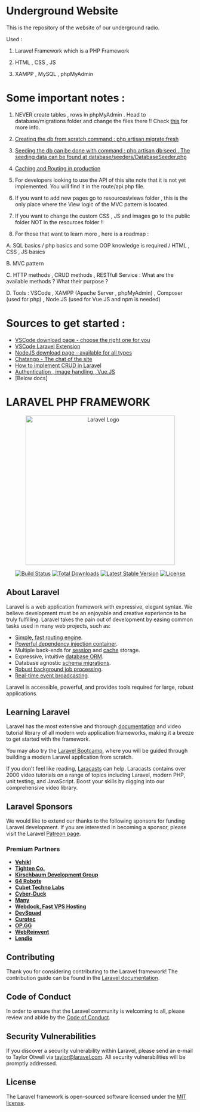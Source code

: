 # Underground Website

This is the repository of the website of our underground radio. 

Used : 

1. Laravel Framework which is a PHP Framework

2. HTML , CSS , JS 

3. XAMPP , MySQL , phpMyAdmin

# Some important notes :

1. NEVER create tables , rows in phpMyAdmin . Head to database/migrations folder and change the files there !! Check [this](https://www.youtube.com/watch?v=_LA9QsgJ0bw) for more info.

2. [Creating the db from scratch command : php artisan migrate:fresh](https://laravel.com/docs/10.x/migrations#introduction)

3. [Seeding the db can be done with command : php artisan db:seed . The seeding data can be found at database/seeders/DatabaseSeeder.php](https://laravel.com/docs/10.x/seeding#introduction)

4. [Caching and Routing in production](https://laravel.com/docs/10.x/routing#route-caching)

5. For developers looking to use the API of this site note that it is not yet implemented. You will find it in the route/api.php file.

6. If you want to add new pages go to resources\views folder , this is the only place where the View logic of the MVC pattern is located.

7. If you want to change the custom CSS , JS and images go to the public folder NOT in the resources folder !!

8. For those that want to learn more , here is a roadmap :

A. SQL basics / php basics and some OOP knowledge is required / HTML , CSS , JS basics

B. MVC pattern

C. HTTP methods , CRUD methods , RESTfull Service : What are the available methods ? What their purpose ?

D. Tools : VSCode , XAMPP (Apache Server , phpMyAdmin) , Composer (used for php) , Node.JS (used for Vue.JS and npm is needed)

# Sources to get started :

- [VSCode download page - choose the right one for you](https://code.visualstudio.com/download)
- [VSCode Laravel Extension](https://marketplace.visualstudio.com/items?itemName=onecentlin.laravel-blade)
- [NodeJS download page - available for all types](https://nodejs.org/en/download)
- [Chatango - The chat of the site](https://chatango.com/)
- [How to implement CRUD in Laravel](https://www.youtube.com/watch?v=_LA9QsgJ0bw)
- [Authentication , image handling , Vue.JS](https://www.youtube.com/watch?v=ImtZ5yENzgE)
- [Below docs]

# LARAVEL PHP FRAMEWORK

<p align="center"><a href="https://laravel.com" target="_blank"><img src="https://raw.githubusercontent.com/laravel/art/master/logo-lockup/5%20SVG/2%20CMYK/1%20Full%20Color/laravel-logolockup-cmyk-red.svg" width="400" alt="Laravel Logo"></a></p>

<p align="center">
<a href="https://github.com/laravel/framework/actions"><img src="https://github.com/laravel/framework/workflows/tests/badge.svg" alt="Build Status"></a>
<a href="https://packagist.org/packages/laravel/framework"><img src="https://img.shields.io/packagist/dt/laravel/framework" alt="Total Downloads"></a>
<a href="https://packagist.org/packages/laravel/framework"><img src="https://img.shields.io/packagist/v/laravel/framework" alt="Latest Stable Version"></a>
<a href="https://packagist.org/packages/laravel/framework"><img src="https://img.shields.io/packagist/l/laravel/framework" alt="License"></a>
</p>

## About Laravel

Laravel is a web application framework with expressive, elegant syntax. We believe development must be an enjoyable and creative experience to be truly fulfilling. Laravel takes the pain out of development by easing common tasks used in many web projects, such as:

- [Simple, fast routing engine](https://laravel.com/docs/routing).
- [Powerful dependency injection container](https://laravel.com/docs/container).
- Multiple back-ends for [session](https://laravel.com/docs/session) and [cache](https://laravel.com/docs/cache) storage.
- Expressive, intuitive [database ORM](https://laravel.com/docs/eloquent).
- Database agnostic [schema migrations](https://laravel.com/docs/migrations).
- [Robust background job processing](https://laravel.com/docs/queues).
- [Real-time event broadcasting](https://laravel.com/docs/broadcasting).

Laravel is accessible, powerful, and provides tools required for large, robust applications.

## Learning Laravel

Laravel has the most extensive and thorough [documentation](https://laravel.com/docs) and video tutorial library of all modern web application frameworks, making it a breeze to get started with the framework.

You may also try the [Laravel Bootcamp](https://bootcamp.laravel.com), where you will be guided through building a modern Laravel application from scratch.

If you don't feel like reading, [Laracasts](https://laracasts.com) can help. Laracasts contains over 2000 video tutorials on a range of topics including Laravel, modern PHP, unit testing, and JavaScript. Boost your skills by digging into our comprehensive video library.

## Laravel Sponsors

We would like to extend our thanks to the following sponsors for funding Laravel development. If you are interested in becoming a sponsor, please visit the Laravel [Patreon page](https://patreon.com/taylorotwell).

### Premium Partners

- **[Vehikl](https://vehikl.com/)**
- **[Tighten Co.](https://tighten.co)**
- **[Kirschbaum Development Group](https://kirschbaumdevelopment.com)**
- **[64 Robots](https://64robots.com)**
- **[Cubet Techno Labs](https://cubettech.com)**
- **[Cyber-Duck](https://cyber-duck.co.uk)**
- **[Many](https://www.many.co.uk)**
- **[Webdock, Fast VPS Hosting](https://www.webdock.io/en)**
- **[DevSquad](https://devsquad.com)**
- **[Curotec](https://www.curotec.com/services/technologies/laravel/)**
- **[OP.GG](https://op.gg)**
- **[WebReinvent](https://webreinvent.com/?utm_source=laravel&utm_medium=github&utm_campaign=patreon-sponsors)**
- **[Lendio](https://lendio.com)**

## Contributing

Thank you for considering contributing to the Laravel framework! The contribution guide can be found in the [Laravel documentation](https://laravel.com/docs/contributions).

## Code of Conduct

In order to ensure that the Laravel community is welcoming to all, please review and abide by the [Code of Conduct](https://laravel.com/docs/contributions#code-of-conduct).

## Security Vulnerabilities

If you discover a security vulnerability within Laravel, please send an e-mail to Taylor Otwell via [taylor@laravel.com](mailto:taylor@laravel.com). All security vulnerabilities will be promptly addressed.

## License

The Laravel framework is open-sourced software licensed under the [MIT license](https://opensource.org/licenses/MIT).
